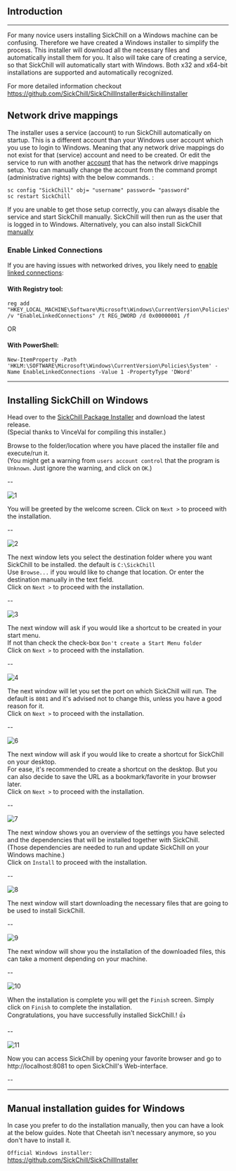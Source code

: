 ## Introduction

---

For many novice users installing SickChill on a Windows machine can be confusing.
Therefore we have created a Windows installer to simplify the process. This installer will download all the necessary files and automatically install them for you.
It also will take care of creating a service, so that SickChill will automatically start with Windows.
Both x32 and x64-bit installations are supported and automatically recognized.

For more detailed information checkout https://github.com/SickChill/SickChillInstaller#sickchillinstaller

## Network drive mappings

The installer uses a service (account) to run SickChill automatically on startup. This is a different account than your Windows user account which you use to login to Windows. Meaning that any network drive mappings do not exist for that (service) account and need to be created.
Or edit the service to run with another [account](https://technet.microsoft.com/en-us/library/cc755249.aspx) that has the network drive mappings setup.
You can manually change the account from the command prompt (administrative rights) with the below commands. :

```
sc config "SickChill" obj= "username" password= "password"
sc restart SickChill
```

If you are unable to get those setup correctly, you can always disable the service and start SickChill manually. SickChill will then run as the user that is logged in to Windows. Alternatively, you can also install SickChill [manually](https://github.com/SickChill/SickChill/wiki/SickChill-Windows-Installer#manual-installation-guides-for-windows)

### Enable Linked Connections

If you are having issues with networked drives, you likely need to [enable linked connections](https://learn.microsoft.com/en-us/troubleshoot/windows-client/networking/mapped-drives-not-available-from-elevated-command):

#### With Registry tool:

```
reg add "HKEY_LOCAL_MACHINE\Software\Microsoft\Windows\CurrentVersion\Policies\System" /v "EnableLinkedConnections" /t REG_DWORD /d 0x00000001 /f
```

OR

#### With PowerShell:

```
New-ItemProperty -Path 'HKLM:\SOFTWARE\Microsoft\Windows\CurrentVersion\Policies\System' -Name EnableLinkedConnections -Value 1 -PropertyType 'DWord'
```

---

## Installing SickChill on Windows

Head over to the [SickChill Package Installer](https://github.com/SickChill/SickChillInstaller/releases) and download the latest release.  
(Special thanks to VinceVal for compiling this installer.)

Browse to the folder/location where you have placed the installer file and execute/run it.  
(You might get a warning from `users account control` that the program is `Unknown`. Just ignore the warning, and click on `OK`.)

--

![1](images/winsc3.PNG)

You will be greeted by the welcome screen.
Click on `Next >` to proceed with the installation.

--

![2](images/winsc4.PNG)

The next window lets you select the destination folder where you want SickChill to be installed. the default is `C:\SickChill`  
Use `Browse...` if you would like to change that location. Or enter the destination manually in the text field.  
Click on `Next >` to proceed with the installation.

--

![3](images/winsc5.PNG)

The next window will ask if you would like a shortcut to be created in your start menu.  
If not than check the check-box `Don't create a Start Menu folder`  
Click on `Next >` to proceed with the installation.

--

![4](images/winsc6.PNG)

The next window will let you set the port on which SickChill will run. The default is `8081` and it's advised not to change this, unless you have a good reason for it.  
Click on `Next >` to proceed with the installation.

--

![6](images/winsc7.PNG)

The next window will ask if you would like to create a shortcut for SickChill on your desktop.  
For ease, it's recommended to create a shortcut on the desktop. But you can also decide to save the URL as a bookmark/favorite in your browser later.  
Click on `Next >` to proceed with the installation.

--

![7](images/winsc8.PNG)

The next window shows you an overview of the settings you have selected and the dependencies that will be installed together with SickChill.  
(Those dependencies are needed to run and update SickChill on your Windows machine.)  
Click on `Install` to proceed with the installation.

--

![8](images/winsc9.PNG)

The next window will start downloading the necessary files that are going to be used to install SickChill.

--

![9](images/winsc10.PNG)

The next window will show you the installation of the downloaded files, this can take a moment depending on your machine.

--

![10](images/winsc11.PNG)

When the installation is complete you will get the `Finish` screen. Simply click on `Finish` to complete the installation.  
Congratulations, you have successfully installed SickChill.! :+1:

--

![11](images/winsc12.PNG)

Now you can access SickChill by opening your favorite browser and go to http://localhost:8081 to open SickChill's Web-interface.

--

---

## Manual installation guides for Windows

In case you prefer to do the installation manually, then you can have a look at the below guides. Note that Cheetah isn't necessary anymore, so you don't have to install it.

`Official Windows installer:`  
https://github.com/SickChill/SickChillInstaller

